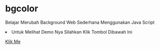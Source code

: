 # bgcolor
Belajar Merubah Background Web Sederhana Menggunakan Java Script

<li>Untuk Melihat Demo Nya Silahkan Klik Tombol Dibawah Ini

  
[Klik Me](https://cybercarboon2.github.io/bgcolor)
